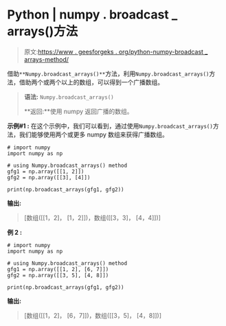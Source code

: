 # Python | numpy . broadcast _ arrays()方法

> 原文:[https://www . geesforgeks . org/python-numpy-broadcast _ arrays-method/](https://www.geeksforgeeks.org/python-numpy-broadcast_arrays-method/)

借助`**Numpy.broadcast_arrays()**`方法，利用`Numpy.broadcast_arrays()`方法，借助两个或两个以上的数组，可以得到一个广播数组。

> **语法:** `Numpy.broadcast_arrays()`
> 
> **返回:**使用 numpy 返回广播的数组。

**示例#1 :**
在这个示例中，我们可以看到，通过使用`Numpy.broadcast_arrays()`方法，我们能够使用两个或更多 numpy 数组来获得广播数组。

```
# import numpy
import numpy as np

# using Numpy.broadcast_arrays() method
gfg1 = np.array([[1, 2]])
gfg2 = np.array([[3], [4]])

print(np.broadcast_arrays(gfg1, gfg2))
```

**输出:**

> [数组([[1，2]，
> [1，2]])，数组([[3，3]，
> [4，4]])]

**例 2 :**

```
# import numpy
import numpy as np

# using Numpy.broadcast_arrays() method
gfg1 = np.array([[1, 2], [6, 7]])
gfg2 = np.array([[3, 5], [4, 8]])

print(np.broadcast_arrays(gfg1, gfg2))
```

**输出:**

> [数组([[1，2]，
> [6，7]])，数组([[3，5]，
> [4，8]])]